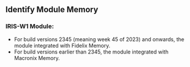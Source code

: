 
## Identify Module Memory

### IRIS-W1 Module:
- For build versions 2345 (meaning week 45 of 2023) and onwards, the module integrated  with Fidelix Memory.
- For build versions earlier than 2345, the module integrated with Macronix Memory.

